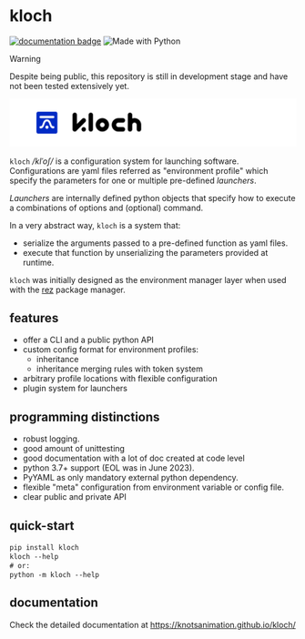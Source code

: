 # kloch

[![documentation badge](https://img.shields.io/badge/documentation-blue?style=flat&logo=readthedocs&logoColor=white)](https://knotsanimation.github.io/kloch/)
![Made with Python](https://img.shields.io/badge/Python->=3.7-blue?logo=python&logoColor=white)


> [!WARNING]
> Despite being public, this repository is still in development stage and
> have not been tested extensively yet.

![banner with logo and logotype](./doc/source/_static/banner.svg)

``kloch`` _/klˈoʃ/_ is a configuration system for launching software. 
Configurations are yaml files referred as "environment profile" which specify
the parameters for one or multiple pre-defined _launchers_.

_Launchers_ are internally defined python objects that specify how to execute
a combinations of options and (optional) command.

In a very abstract way, `kloch` is a system that:
- serialize the arguments passed to a pre-defined function as yaml files.
- execute that function by unserializing the parameters provided at runtime.

`kloch` was initially designed as the environment manager layer when used with
the [rez](https://rez.readthedocs.io) package manager.

## features

- offer a CLI and a public python API
- custom config format for environment profiles:
  - inheritance
  - inheritance merging rules with token system
- arbitrary profile locations with flexible configuration
- plugin system for launchers

## programming distinctions

- robust logging.
- good amount of unittesting
- good documentation with a lot of doc created at code level
- python 3.7+ support (EOL was in June 2023).
- PyYAML as only mandatory external python dependency.
- flexible "meta" configuration from environment variable or config file.
- clear public and private API

## quick-start

```shell
pip install kloch
kloch --help
# or:
python -m kloch --help 
```


## documentation

Check the detailed documentation at https://knotsanimation.github.io/kloch/
